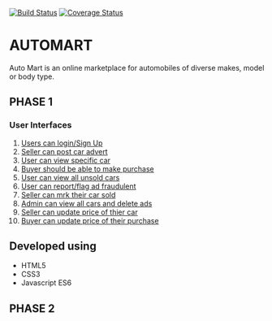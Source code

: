 [![Build Status](https://travis-ci.org/Dkabiswa/AutoMart.svg?branch=develop)](https://travis-ci.org/Dkabiswa/AutoMart)
[![Coverage Status](https://coveralls.io/repos/github/Dkabiswa/AutoMart/badge.svg)](https://coveralls.io/github/Dkabiswa/AutoMart)

# AUTOMART
Auto Mart is an online marketplace for automobiles of diverse makes, model or body type.


## PHASE 1
### User Interfaces

   1. [Users can login/Sign Up](https://dkabiswa.github.io/AutoMart/UI/login.htmll)
   2. [Seller can post car advert](https://dkabiswa.github.io/AutoMart/UI/advert.html)
   3. [User can view specific car](https://dkabiswa.github.io/AutoMart/UI/vehicle.html)
   4. [Buyer should be able to make purchase](https://dkabiswa.github.io/AutoMart/UI/purchase.html)  
   5. [User can view all unsold cars](https://dkabiswa.github.io/AutoMart/UI/unsold.html)
   6. [User can report/flag ad fraudulent](https://dkabiswa.github.io/AutoMart/UI/report.html)
   7. [Seller can mrk their car sold](https://dkabiswa.github.io/AutoMart/UI/marksold.html)
   8. [Admin can view all cars and delete ads](https://dkabiswa.github.io/AutoMart/UI/admin.html)
   9. [Seller can update price of thier car](https://dkabiswa.github.io/AutoMart/UI/updateAd.html)
   10. [Buyer can update price of their purchase](https://dkabiswa.github.io/AutoMart/UI/updatePurchase.html)

## Developed using

 - HTML5
 - CSS3
 - Javascript ES6
 
 ## PHASE 2
